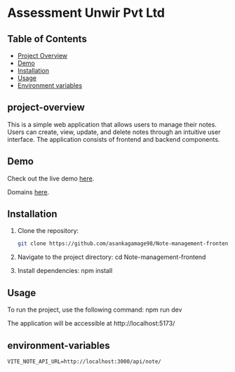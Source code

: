 # Assessment Unwir Pvt Ltd


## Table of Contents

- [Project Overview](#project-overview)
- [Demo](#demo)
- [Installation](#installation)
- [Usage](#usage)
- [Environment variables](#environment-variables)


## project-overview
This is a simple web application that allows users to manage their notes. Users can create, view, update, and delete notes through an intuitive user interface. The application consists of frontend and backend components.

## Demo
Check out the live demo
[here](https://note-management-frontend.vercel.app/).

Domains
[here](https://vercel.com/asankagamage98s-projects/note-management-frontend/6TT7VSQ7wBm9ejNAC3focnh68ZKv).



## Installation

1. Clone the repository:

   ```bash
   git clone https://github.com/asankagamage98/Note-management-frontend.git

2. Navigate to the project directory:
    cd Note-management-frontend

3. Install dependencies:
    npm install


## Usage
To run the project, use the following command:
    npm run dev

The application will be accessible at http://localhost:5173/


## environment-variables

```
VITE_NOTE_API_URL=http://localhost:3000/api/note/

```
